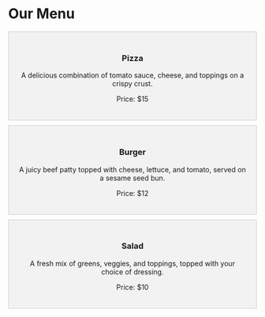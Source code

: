 <!DOCTYPE html> 
<html> 
  <head> 
    <style> 
      /* CSS to style the menu items */ 
      .menu-item { 
        padding: 20px; 
        background-color: #f2f2f2; 
        border: 1px solid #ccc; 
        margin-bottom: 10px; 
        text-align: center; 
      } 
    </style> 
  </head> 
  <body> 
    <h1>Our Menu</h1> 
    <!-- Menu item 1 --> 
    <div class="menu-item"> 
      <h3>Pizza</h3> 
      <p>A delicious combination of tomato sauce, cheese, and toppings on a crispy crust.</p> 
      <p>Price: $15</p> 
    </div> 
    <!-- Menu item 2 --> 
    <div class="menu-item"> 
      <h3>Burger</h3> 
      <p>A juicy beef patty topped with cheese, lettuce, and tomato, served on a sesame seed bun.</p> 
      <p>Price: $12</p> 
    </div> 
    <!-- Menu item 3 --> 
    <div class="menu-item"> 
      <h3>Salad</h3> 
      <p>A fresh mix of greens, veggies, and toppings, topped with your choice of dressing.</p> 
      <p>Price: $10</p> 
    </div> 
  </body> 
</html>